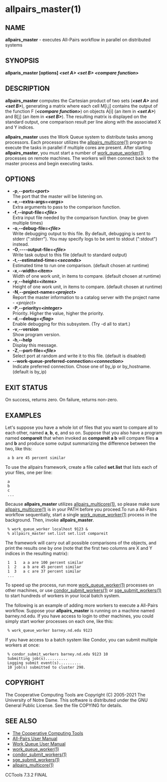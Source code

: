






















# allpairs_master(1)

## NAME
**allpairs_master** - executes All-Pairs workflow in parallel on distributed systems

## SYNOPSIS
**allparis_master [options] _&lt;set A&gt;_ _&lt;set B&gt;_ _&lt;compare function&gt;_**

## DESCRIPTION

**allpairs_master** computes the Cartesian product of two sets
(**_&lt;set A&gt;_** and **_&lt;set B&gt;_**), generating a matrix where each cell
M[i,j] contains the output of the function F (**_&lt;compare function&gt;_**) on
objects A[i] (an item in **_&lt;set A&gt;_**) and B[j] (an item in
**_&lt;set B&gt;_**). The resulting matrix is displayed on the standard output,
one comparison result per line along with the associated X and Y indices.

**allpairs_master** uses the Work Queue system to distribute tasks among
processors.  Each processor utilizes the [allpairs_multicore(1)](allpairs_multicore.md) program
to execute the tasks in parallel if multiple cores are present. After starting
**allpairs_master**, you must start a number of [work_queue_worker(1)](work_queue_worker.md)
processes on remote machines.  The workers will then connect back to the master
process and begin executing tasks.

## OPTIONS


- **-p**,**--port=_&lt;port&gt;_**<br />The port that the master will be listening on.
- **-e**,**--extra-args=_&lt;args&gt;_**<br />Extra arguments to pass to the comparison function.
- **-f**,**--input-file=_&lt;file&gt;_**<br />Extra input file needed by the comparison function. (may be given multiple times)
- **-o**,**--debug-file=_&lt;file&gt;_**<br />Write debugging output to this file. By default, debugging is sent to stderr (":stderr"). You may specify logs to be sent to stdout (":stdout") instead.
- **-O**,**----output-file=_&lt;file&gt;_**<br />Write task output to this file (default to standard output)
- **-t**,**--estimated-time=_&lt;seconds&gt;_**<br />Estimated time to run one comparison. (default chosen at runtime)
- **-x**,**--width=_&lt;item&gt;_**<br />Width of one work unit, in items to compare. (default chosen at runtime)
- **-y**,**--height=_&lt;items&gt;_**<br />Height of one work unit, in items to compare. (default chosen at runtime)
- **-N**,**--project-name=_&lt;project&gt;_**<br />Report the master information to a catalog server with the project name - _&lt;project&gt;_
- **-P**,**--priority=_&lt;integer&gt;_**<br />Priority. Higher the value, higher the priority.
- **-d**,**--debug=_&lt;flag&gt;_**<br />Enable debugging for this subsystem. (Try -d all to start.)
- **-v**,**--version**<br />Show program version.
- **-h**,**--help**<br />Display this message.
- **-Z**,**--port-file=_&lt;file&gt;_**<br />Select port at random and write it to this file.  (default is disabled)
- **--work-queue-preferred-connection=_&lt;connection&gt;_**<br />Indicate preferred connection. Chose one of by_ip or by_hostname. (default is by_ip)


## EXIT STATUS
On success, returns zero.  On failure, returns non-zero.

## EXAMPLES

Let's suppose you have a whole lot of files that you want to compare all to
each other, named **a**, **b**, **c**, and so on. Suppose that you also
have a program named **compareit** that when invoked as **compareit a b**
will compare files **a** and **b** and produce some output summarizing the
difference between the two, like this:

```
 a b are 45 percent similar
```

To use the allpairs framework, create a file called **set.list** that lists each of
your files, one per line:

```
 a
 b
 c
 ...
```

Because **allpairs_master** utilizes [allpairs_multicore(1)](allpairs_multicore.md), so please
make sure [allpairs_multicore(1)](allpairs_multicore.md) is in your PATH before you proceed.To run
a All-Pairs workflow sequentially, start a single [work_queue_worker(1)](work_queue_worker.md)
process in the background. Then, invoke **allpairs_master**.

```
 % work_queue_worker localhost 9123 &
 % allpairs_master set.list set.list compareit
```

The framework will carry out all possible comparisons of the objects, and print
the results one by one (note that the first two columns are X and Y indices in
the resulting matrix):

```
 1	1	a a are 100 percent similar
 1	2	a b are 45 percent similar
 1	3	a c are 37 percent similar
 ...
```

To speed up the process, run more [work_queue_worker(1)](work_queue_worker.md) processes on
other machines, or use [condor_submit_workers(1)](condor_submit_workers.md) or
[sge_submit_workers(1)](sge_submit_workers.md) to start hundreds of workers in your local batch
system.

The following is an example of adding more workers to execute a All-Pairs
workflow. Suppose your **allpairs_master** is running on a machine named
barney.nd.edu. If you have access to login to other machines, you could simply
start worker processes on each one, like this:

```
 % work_queue_worker barney.nd.edu 9123
```

If you have access to a batch system like Condor, you can submit multiple
workers at once:

```
 % condor_submit_workers barney.nd.edu 9123 10
 Submitting job(s)..........
 Logging submit event(s)..........
 10 job(s) submitted to cluster 298.
```

## COPYRIGHT

The Cooperative Computing Tools are Copyright (C) 2005-2021 The University of Notre Dame.  This software is distributed under the GNU General Public License.  See the file COPYING for details.

## SEE ALSO


- [The Cooperative Computing Tools]("http://ccl.cse.nd.edu/software/manuals")
- [All-Pairs User Manual]("http://ccl.cse.nd.edu/software/manuals/allpairs.html")
- [Work Queue User Manual]("http://ccl.cse.nd.edu/software/manuals/workqueue.html")
- [work_queue_worker(1)](work_queue_worker.md)
- [condor_submit_workers(1)](condor_submit_workers.md)
- [sge_submit_workers(1)](sge_submit_workers.md)
- [allpairs_multicore(1)](allpairs_multicore.md)


CCTools 7.3.2 FINAL
